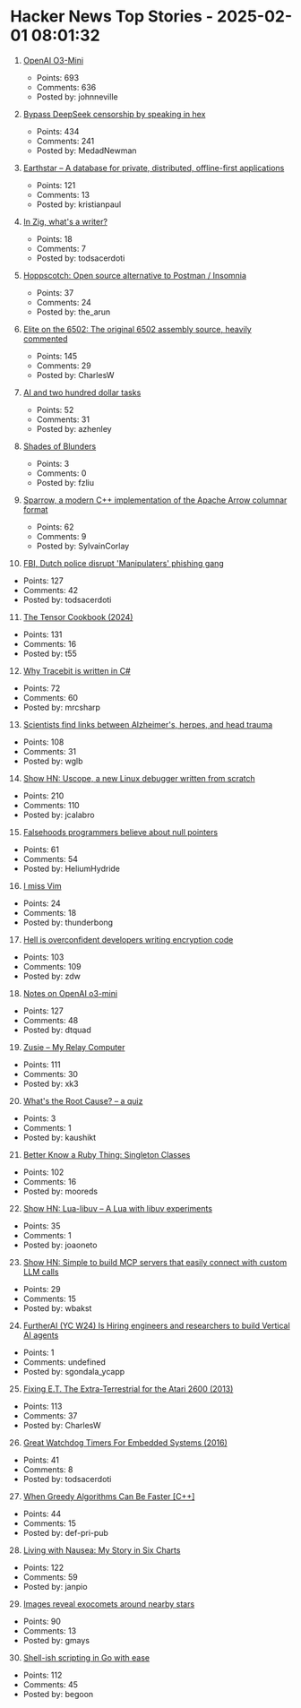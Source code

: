 # Hacker News Top Stories - 2025-02-01 08:01:32

1. [OpenAI O3-Mini](https://openai.com/index/openai-o3-mini/)
   - Points: 693
   - Comments: 636
   - Posted by: johnneville

2. [Bypass DeepSeek censorship by speaking in hex](https://substack.com/home/post/p-156004330)
   - Points: 434
   - Comments: 241
   - Posted by: MedadNewman

3. [Earthstar – A database for private, distributed, offline-first applications](https://earthstar-project.org/)
   - Points: 121
   - Comments: 13
   - Posted by: kristianpaul

4. [In Zig, what's a writer?](https://www.openmymind.net/In-Zig-Whats-a-Writer/)
   - Points: 18
   - Comments: 7
   - Posted by: todsacerdoti

5. [Hoppscotch: Open source alternative to Postman / Insomnia](https://github.com/hoppscotch/hoppscotch)
   - Points: 37
   - Comments: 24
   - Posted by: the_arun

6. [Elite on the 6502: The original 6502 assembly source, heavily commented](https://elite.bbcelite.com/)
   - Points: 145
   - Comments: 29
   - Posted by: CharlesW

7. [AI and two hundred dollar tasks](https://blog.ninlabs.com/blog/2025-01-27-two-hundred-dollar-tasks/)
   - Points: 52
   - Comments: 31
   - Posted by: azhenley

8. [Shades of Blunders](https://lichess.org/@/theScot/blog/50-shades-of-blunders/84VpVCDn)
   - Points: 3
   - Comments: 0
   - Posted by: fzliu

9. [Sparrow, a modern C++ implementation of the Apache Arrow columnar format](https://johan-mabille.medium.com/sparrow-1f23817f6696)
   - Points: 62
   - Comments: 9
   - Posted by: SylvainCorlay

10. [FBI, Dutch police disrupt 'Manipulaters' phishing gang](https://krebsonsecurity.com/2025/01/fbi-dutch-police-disrupt-manipulaters-phishing-gang/)
   - Points: 127
   - Comments: 42
   - Posted by: todsacerdoti

11. [The Tensor Cookbook (2024)](https://tensorcookbook.com/)
   - Points: 131
   - Comments: 16
   - Posted by: t55

12. [Why Tracebit is written in C#](https://tracebit.com/blog/why-tracebit-is-written-in-c-sharp)
   - Points: 72
   - Comments: 60
   - Posted by: mrcsharp

13. [Scientists find links between Alzheimer's, herpes, and head trauma](https://www.statnews.com/2025/01/07/alzheimers-disease-research-link-between-herpes-virus-head-trauma-dementia/)
   - Points: 108
   - Comments: 31
   - Posted by: wglb

14. [Show HN: Uscope, a new Linux debugger written from scratch](https://github.com/jcalabro/uscope)
   - Points: 210
   - Comments: 110
   - Posted by: jcalabro

15. [Falsehoods programmers believe about null pointers](https://purplesyringa.moe/blog/falsehoods-programmers-believe-about-null-pointers/)
   - Points: 61
   - Comments: 54
   - Posted by: HeliumHydride

16. [I miss Vim](https://leblancfg.com/i-miss-vim.html)
   - Points: 24
   - Comments: 18
   - Posted by: thunderbong

17. [Hell is overconfident developers writing encryption code](https://soatok.blog/2025/01/31/hell-is-overconfident-developers-writing-encryption-code/)
   - Points: 103
   - Comments: 109
   - Posted by: zdw

18. [Notes on OpenAI o3-mini](https://simonwillison.net/2025/Jan/31/o3-mini/)
   - Points: 127
   - Comments: 48
   - Posted by: dtquad

19. [Zusie – My Relay Computer](http://www.nablaman.com/relay/about.php)
   - Points: 111
   - Comments: 30
   - Posted by: xk3

20. [What's the Root Cause? – a quiz](https://spike.sh/quiz)
   - Points: 3
   - Comments: 1
   - Posted by: kaushikt

21. [Better Know a Ruby Thing: Singleton Classes](https://noelrappin.com/blog/2025/01/better-know-a-ruby-thing-singleton-classes/)
   - Points: 102
   - Comments: 16
   - Posted by: mooreds

22. [Show HN: Lua-libuv – A Lua with libuv experiments](https://github.com/joaoneto/lua-libuv)
   - Points: 35
   - Comments: 1
   - Posted by: joaoneto

23. [Show HN: Simple to build MCP servers that easily connect with custom LLM calls](https://mirascope.com/learn/mcp/server/)
   - Points: 29
   - Comments: 15
   - Posted by: wbakst

24. [FurtherAI (YC W24) Is Hiring engineers and researchers to build Vertical AI agents](https://www.ycombinator.com/companies/furtherai/jobs)
   - Points: 1
   - Comments: undefined
   - Posted by: sgondala_ycapp

25. [Fixing E.T. The Extra-Terrestrial for the Atari 2600 (2013)](http://www.neocomputer.org/projects/et/)
   - Points: 113
   - Comments: 37
   - Posted by: CharlesW

26. [Great Watchdog Timers For Embedded Systems (2016)](https://www.ganssle.com/watchdogs.htm)
   - Points: 41
   - Comments: 8
   - Posted by: todsacerdoti

27. [When Greedy Algorithms Can Be Faster [C++]](https://16bpp.net/blog/post/when-greedy-algorithms-can-be-faster/)
   - Points: 44
   - Comments: 15
   - Posted by: def-pri-pub

28. [Living with Nausea: My Story in Six Charts](https://www.c82.net/blog/?id=96)
   - Points: 122
   - Comments: 59
   - Posted by: janpio

29. [Images reveal exocomets around nearby stars](https://skyandtelescope.org/astronomy-news/new-images-reveal-exocomets-around-74-nearby-stars/)
   - Points: 90
   - Comments: 13
   - Posted by: gmays

30. [Shell-ish scripting in Go with ease](https://github.com/bitfield/script)
   - Points: 112
   - Comments: 45
   - Posted by: begoon

